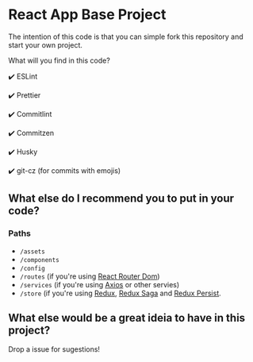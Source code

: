 # React App Base Project

The intention of this code is that you can simple fork this repository and start your own project.

What will you find in this code?

:heavy_check_mark: ESLint

:heavy_check_mark: Prettier

:heavy_check_mark: Commitlint

:heavy_check_mark: Commitzen

:heavy_check_mark: Husky

:heavy_check_mark: git-cz (for commits with emojis)

## What else do I recommend you to put in your code?

### Paths

- `/assets`
- `/components`
- `/config` 
- `/routes` (if you're using [React Router Dom](https://reactrouter.com/web/guides/quick-start))
-  `/services` (if you're using [Axios](https://axios-http.com/docs/intro) or other servies) 
-  `/store` (if you're using [Redux](https://redux.js.org/introduction/getting-started), [Redux Saga](https://redux-saga.js.org/docs/introduction/GettingStarted) and [Redux Persist](https://github.com/rt2zz/redux-persist).

## What else would be a great ideia to have in this project?

Drop a issue for sugestions!
